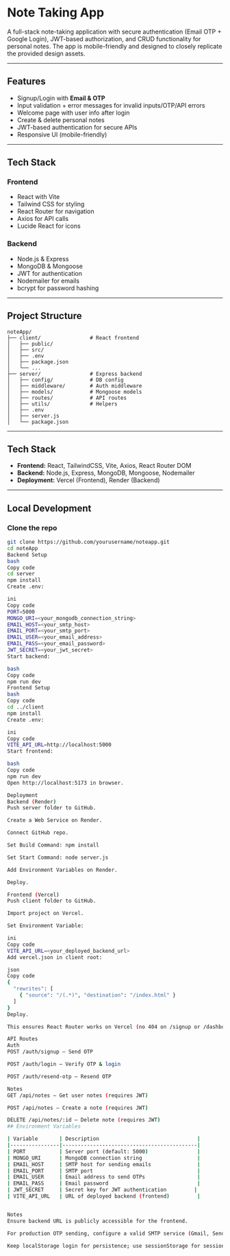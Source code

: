 #  Note Taking App

A full-stack note-taking application with secure authentication (Email OTP + Google Login), JWT-based authorization, and CRUD functionality for personal notes. The app is mobile-friendly and designed to closely replicate the provided design assets.

---

##  Features

- Signup/Login with **Email & OTP**
- Input validation + error messages for invalid inputs/OTP/API errors
- Welcome page with user info after login
- Create & delete personal notes
- JWT-based authentication for secure APIs
- Responsive UI (mobile-friendly)

---

## Tech Stack

### Frontend
- React with Vite
- Tailwind CSS for styling
- React Router for navigation
- Axios for API calls
- Lucide React for icons

### Backend
- Node.js & Express
- MongoDB & Mongoose
- JWT for authentication
- Nodemailer for emails
- bcrypt for password hashing

---

##  Project Structure

```
noteApp/
├── client/                # React frontend
│   ├── public/
│   ├── src/
│   ├── .env
│   ├── package.json
│   └── ...
├── server/                # Express backend
│   ├── config/            # DB config
│   ├── middleware/        # Auth middleware
│   ├── models/            # Mongoose models
│   ├── routes/            # API routes
│   ├── utils/             # Helpers
│   ├── .env
│   ├── server.js
│   └── package.json
```


---

## Tech Stack

- **Frontend:** React, TailwindCSS, Vite, Axios, React Router DOM  
- **Backend:** Node.js, Express, MongoDB, Mongoose, Nodemailer  
- **Deployment:** Vercel (Frontend), Render (Backend)

---

## Local Development

### Clone the repo

```bash
git clone https://github.com/yourusername/noteapp.git
cd noteApp
Backend Setup
bash
Copy code
cd server
npm install
Create .env:

ini
Copy code
PORT=5000
MONGO_URI=<your_mongodb_connection_string>
EMAIL_HOST=<your_smtp_host>
EMAIL_PORT=<your_smtp_port>
EMAIL_USER=<your_email_address>
EMAIL_PASS=<your_email_password>
JWT_SECRET=<your_jwt_secret>
Start backend:

bash
Copy code
npm run dev
Frontend Setup
bash
Copy code
cd ../client
npm install
Create .env:

ini
Copy code
VITE_API_URL=http://localhost:5000
Start frontend:

bash
Copy code
npm run dev
Open http://localhost:5173 in browser.

Deployment
Backend (Render)
Push server folder to GitHub.

Create a Web Service on Render.

Connect GitHub repo.

Set Build Command: npm install

Set Start Command: node server.js

Add Environment Variables on Render.

Deploy.

Frontend (Vercel)
Push client folder to GitHub.

Import project on Vercel.

Set Environment Variable:

ini
Copy code
VITE_API_URL=<your_deployed_backend_url>
Add vercel.json in client root:

json
Copy code
{
  "rewrites": [
    { "source": "/(.*)", "destination": "/index.html" }
  ]
}
Deploy.

This ensures React Router works on Vercel (no 404 on /signup or /dashboard).

API Routes
Auth
POST /auth/signup – Send OTP

POST /auth/login – Verify OTP & login

POST /auth/resend-otp – Resend OTP

Notes
GET /api/notes – Get user notes (requires JWT)

POST /api/notes – Create a note (requires JWT)

DELETE /api/notes/:id – Delete note (requires JWT)
## Environment Variables

| Variable       | Description                                |
|----------------|--------------------------------------------|
| PORT           | Server port (default: 5000)                |
| MONGO_URI      | MongoDB connection string                  |
| EMAIL_HOST     | SMTP host for sending emails               |
| EMAIL_PORT     | SMTP port                                  |
| EMAIL_USER     | Email address to send OTPs                 |
| EMAIL_PASS     | Email password                             |
| JWT_SECRET     | Secret key for JWT authentication         |
| VITE_API_URL   | URL of deployed backend (frontend)         |


Notes
Ensure backend URL is publicly accessible for the frontend.

For production OTP sending, configure a valid SMTP service (Gmail, SendGrid, etc.).

Keep localStorage login for persistence; use sessionStorage for session-only login.



